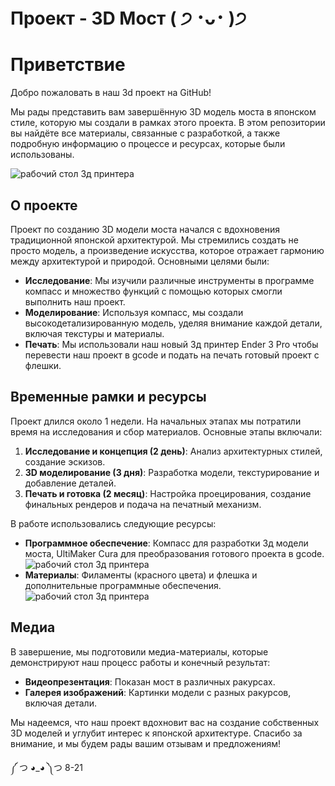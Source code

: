 #  Проект - 3D Мост ( ੭ ･ᴗ･ )੭

# Приветствие

Добро пожаловать в наш 3d проект на GitHub!

Мы рады представить вам завершённую 3D модель моста в японском стиле, которую мы создали в рамках этого проекта. В этом репозитории вы найдёте все материалы, связанные с разработкой, а также подробную информацию о процессе и ресурсах, которые были использованы.

![рабочий стол 3д принтера](логошка.jpg)


## О проекте

Проект по созданию 3D модели моста начался с вдохновения традиционной японской архитектурой. Мы стремились создать не просто модель, а произведение искусства, которое отражает гармонию между архитектурой и природой. Основными целями были: 

- **Исследование**: Мы изучили различные инструменты в программе компасс и множество функций с помощью которых смогли выполнить наш проект.
- **Моделирование**: Используя компасс, мы создали высокодетализированную модель, уделяя внимание каждой детали, включая текстуры и материалы.
- **Печать**: Мы использовали наш новый 3д принтер Ender 3 Pro чтобы перевести наш проект в gcode и подать на печать готовый проект с флешки.

## Временные рамки и ресурсы

Проект длился около 1 недели. На начальных этапах мы потратили время на исследования и сбор материалов. Основные этапы включали:

1. **Исследование и концепция (2 день)**: Анализ архитектурных стилей, создание эскизов.
2. **3D моделирование (3 дня)**: Разработка модели, текстурирование и добавление деталей.
3. **Печать и готовка (2 месяц)**: Настройка проецирования, создание финальных рендеров и подача на печатный механизм.

В работе использовались следующие ресурсы:

- **Программное обеспечение**: Компасс для разработки 3д модели моста, UltiMaker Cura для преобразования готового проекта в gcode.
![рабочий стол 3д принтера](панель-управления.jpg) 
- **Материалы**: Филаменты (красного цвета) и флешка и дополнительные программные обеспечения.
![рабочий стол 3д принтера](филамент.jpg)

## Медиа

В завершение, мы подготовили медиа-материалы, которые демонстрируют наш процесс работы и конечный результат:

- **Видеопрезентация**: Показан мост в различных ракурсах.
- **Галерея изображений**: Картинки модели с разных ракурсов, включая детали.


Мы надеемся, что наш проект вдохновит вас на создание собственных 3D моделей и углубит интерес к японской архитектуре. Спасибо за внимание, и мы будем рады вашим отзывам и предложениям!

༼ つ ◕_◕ ༽つ  8-21
